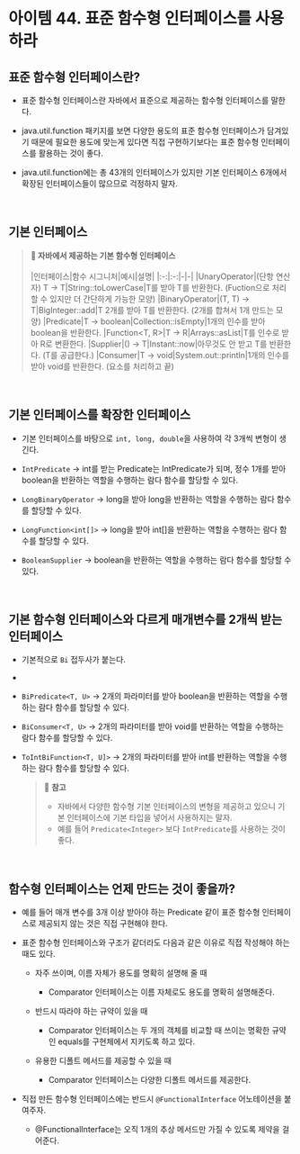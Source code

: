 # 아이템 44. 표준 함수형 인터페이스를 사용하라

## 표준 함수형 인터페이스란?

- 표준 함수형 인터페이스란 자바에서 표준으로 제공하는 함수형 인터페이스를 말한다.

- java.util.function 패키지를 보면 다양한 용도의 표준 함수형 인터페이스가 담겨있기 때문에 필요한 용도에 맞는게 있다면 직접 구현하기보다는 표준 함수형 인터페이스를 활용하는 것이 좋다.

- java.util.function에는 총 43개의 인터페이스가 있지만 기본 인터페이스 6개에서 확장된 인터페이스들이 많으므로 걱정하지 말자.

<br>

## 기본 인터페이스

> **📌 자바에서 제공하는 기본 함수형 인터페이스**<br><br>
> |인터페이스|함수 시그니처|예시|설명|
> |:-:|:-:|-|-|
> |UnaryOperator<T>|(단항 연산자) T → T|String::toLowerCase|T를 받아 T를 반환한다. (Fuction으로 처리할 수 있지만 더 간단하게 가능한 모양)
> |BinaryOperator<T>|(T, T) → T|BigInteger::add|T 2개를 받아 T를 반환한다. (2개를 합쳐서 1개 만드는 모양)
> |Predicate<T>|T → boolean|Collection::isEmpty|1개의 인수를 받아 boolean을 반환한다.
> |Function<T, R>|T → R|Arrays::asList|T를 인수로 받아 R로 변환한다.
> |Supplier<T>|() → T|Instant::now|아무것도 안 받고 T를 반환한다. (T를 공급한다.)
> |Consumer<T>|T → void|System.out::println|1개의 인수를 받아 void를 반환한다. (요소를 처리하고 끝)

<br>

## 기본 인터페이스를 확장한 인터페이스

- 기본 인터페이스를 바탕으로 `int, long, double`을 사용하여 각 3개씩 변형이 생긴다.

- `IntPredicate` → int를 받는 Predicate는 IntPredicate가 되며, 정수 1개를 받아 boolean을 반환하는 역할을 수행하는 람다 함수를 할당할 수 있다.

- `LongBinaryOperator` → long을 받아 long을 반환하는 역할을 수행하는 람다 함수를 할당할 수 있다.

- `LongFunction<int[]>` → long을 받아 int[]을 반환하는 역할을 수행하는 람다 함수를 할당할 수 있다.

- `BooleanSupplier` → boolean을 반환하는 역할을 수행하는 람다 함수를 할당할 수 있다.

<br>

## 기본 함수형 인터페이스와 다르게 매개변수를 2개씩 받는 인터페이스

- 기본적으로 `Bi` 접두사가 붙는다.
-
- `BiPredicate<T, U>` → 2개의 파라미터를 받아 boolean을 반환하는 역할을 수행하는 람다 함수를 할당할 수 있다.

- `BiConsumer<T, U>` → 2개의 파라미터를 받아 void를 반환하는 역할을 수행하는 람다 함수를 할당할 수 있다.

- `ToIntBiFunction<T, U]>` → 2개의 파라미터를 받아 int를 반환하는 역할을 수행하는 람다 함수를 할당할 수 있다.

  > 📌 **참고**
  >
  > - 자바에서 다양한 함수형 기본 인터페이스의 변형을 제공하고 있으니 기본 인터페이스에 기본 타입을 넣어서 사용하지는 말자.
  > - 예를 들어 `Predicate<Integer>` 보다 `IntPredicate`를 사용하는 것이 좋다.

<br>

## 함수형 인터페이스는 언제 만드는 것이 좋을까?

- 예를 들어 매개 변수를 3개 이상 받아야 하는 Predicate 같이 표준 함수형 인터페이스로 제공되지 않는 것은 직접 구현해야 한다.

- 표준 함수형 인터페이스와 구조가 같더라도 다음과 같은 이유로 직접 작성해야 하는 때도 있다.

  - 자주 쓰이며, 이름 자체가 용도를 명확히 설명해 줄 때

    - Comparator 인터페이스는 이름 자체로도 용도를 명확히 설명해준다.

  - 반드시 따라야 하는 규약이 있을 때

    - Comparator 인터페이스는 두 개의 객체를 비교할 때 쓰이는 명확한 규약인 equals를 구현체에서 지키도록 하고 있다.

  - 유용한 디폴트 메서드를 제공할 수 있을 때
    - Comparator 인터페이스는 다양한 디폴트 메서드를 제공한다.

- 직접 만든 함수형 인터페이스에는 반드시 `@FunctionalInterface` 어노테이션을 붙여주자.

  - @FunctionalInterface는 오직 1개의 추상 메서드만 가질 수 있도록 제약을 걸어준다.
